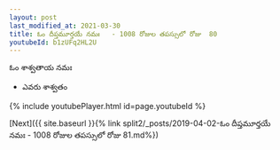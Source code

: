 ```yaml
---
layout: post
last_modified_at: 2021-03-30
title: ఓం దీప్తమూర్తయే నమః   - 1008 రోజుల తపస్సులో రోజు  80
youtubeId: b1zUFq2HL2U
---
```

 
 
 ఓం శాశ్వతాయ నమః  
 
 -  ఎవరు శాశ్వతం 
 
  
 
  
 
 
 
 
 
 


{% include youtubePlayer.html id=page.youtubeId %}
 
[Next]({{ site.baseurl }}{% link  split2/_posts/2019-04-02-ఓం దీప్తమూర్తయే నమః   - 1008 రోజుల తపస్సులో రోజు  81.md%})
 
